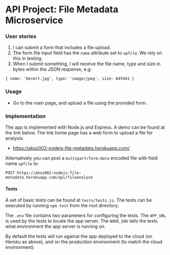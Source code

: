 
# API Project: File Metadata Microservice

### User stories

1. I can submit a form that includes a file upload.
2. The form file input field  has the `name` attribute set to `upfile`. We rely on this in testing.
3. When I submit something, I will receive the file name, type and size in bytes within the JSON response, e.g:
```
{ name: 'Desert.jpg', type: 'image/jpeg', size: 845941 }
```

### Usage

* Go to the main page, and upload a file using the provided form.

### Implementation

The app is implemented with Node.js and Express. A demo can be found at the link below. The link home page has a web form to upload a file for analysis. 

* https://akoz002-nodejs-file-metadata.herokuapp.com/

Alternatively you can post a `multipart/form-data` encoded file with field name `upfile` to:

`POST https://akoz002-nodejs-file-metadata.herokuapp.com/api/fileanalyse`

#### Tests

A set of basic tests can be found at `tests/tests.js`. The tests can be executed by running `npm test` from the root directory.

The `.env` file contains two parameters for configuring the tests. The `APP_URL` is used by the tests to locate the app server. The `NODE_ENV` tells the tests what environment the app server is running on.

By default the tests will run against the app deployed to the cloud (on Heroku as above), and on the production environment (to match the cloud environment).

